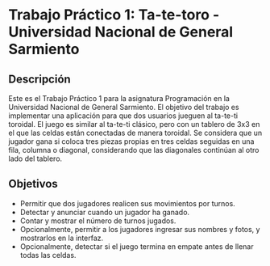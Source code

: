 # Trabajo Práctico 1: Ta-te-toro - Universidad Nacional de General Sarmiento

## Descripción
Este es el Trabajo Práctico 1 para la asignatura Programación en la Universidad Nacional de General Sarmiento. El objetivo del trabajo es implementar una aplicación para que dos usuarios jueguen al ta-te-ti toroidal.
El juego es similar al ta-te-ti clásico, pero con un tablero de 3x3 en el que las celdas están conectadas de manera toroidal. Se considera que un jugador gana si coloca tres piezas propias en tres celdas seguidas en una fila, columna o diagonal, considerando que las diagonales continúan al otro lado del tablero.

## Objetivos
- Permitir que dos jugadores realicen sus movimientos por turnos.
- Detectar y anunciar cuando un jugador ha ganado.
- Contar y mostrar el número de turnos jugados.
- Opcionalmente, permitir a los jugadores ingresar sus nombres y fotos, y mostrarlos en la interfaz.
- Opcionalmente, detectar si el juego termina en empate antes de llenar todas las celdas.

